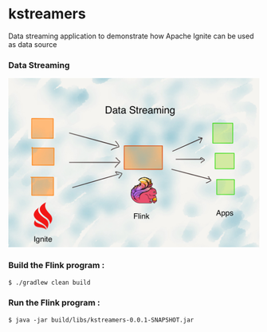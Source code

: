 # kstreamers
Data streaming application to demonstrate how Apache Ignite can be used as data source

### Data Streaming

![Data Streaming](https://github.com/samaitra/kstreamers/raw/master/resources/data_streaming.jpg) 


### Build the Flink program :
```
$ ./gradlew clean build
```

### Run the Flink program :
```
$ java -jar build/libs/kstreamers-0.0.1-SNAPSHOT.jar
```